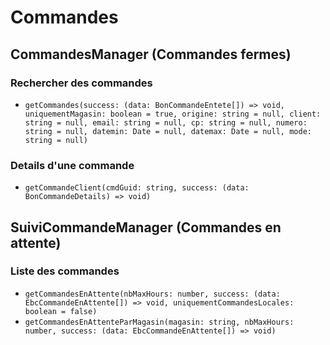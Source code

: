 # Commandes

## CommandesManager (Commandes fermes)

### Rechercher des commandes

- `getCommandes(success: (data: BonCommandeEntete[]) => void, uniquementMagasin: boolean = true, origine: string = null, client: string = null, email: string = null, cp: string = null, numero: string = null, datemin: Date = null, datemax: Date = null, mode: string = null)`

### Details d'une commande

- `getCommandeClient(cmdGuid: string, success: (data: BonCommandeDetails) => void)`

## SuiviCommandeManager (Commandes en attente)

### Liste des commandes

- `getCommandesEnAttente(nbMaxHours: number, success: (data: EbcCommandeEnAttente[]) => void, uniquementCommandesLocales: boolean = false)`
- `getCommandesEnAttenteParMagasin(magasin: string, nbMaxHours: number, success: (data: EbcCommandeEnAttente[]) => void)`
